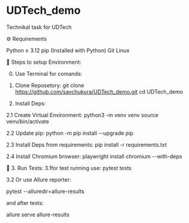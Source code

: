 # UDTech_demo
Technikal task for UDTech

⚙️ Requirements

Python ≥ 3.12
pip (Installed with Python)
Git
Linux

🚀 Steps to setup Environment:

0. Use Terminal for comands:

1. Clone Reposetory:
  git clone https://github.com/savchukura/UDTech_demo.git
  cd UDTech_demo

2. Install Deps:

2.1 Create Virtual Environment:
  python3 -m venv venv
  source venv/bin/activate

2.2 Update pip:
  python -m pip install --upgrade pip

2.3 Install Deps from requirements:
  pip install -r requirements.txt

2.4 Install Chromium browser:
  playwright install chromium --with-deps

🧰 3. Run Tests:
3.1for test running use:
  pytest tests

3.2 Or use Allure reporter:

  pytest --alluredir=allure-results

and after tests:

  allure serve allure-results

  
